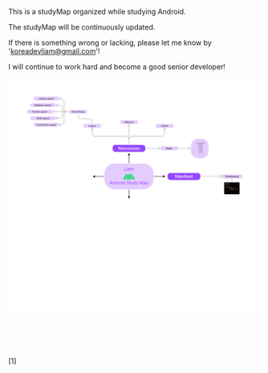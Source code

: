 This is a studyMap organized while studying Android.

The studyMap will be continuously updated.

If there is something wrong or lacking, please let me know by 'koreadevliam@gmail.com'!

I will continue to work hard and become a good senior developer!

![StudyMapPNG](./images/AndroidStudyMap.png)

<br/><br/><br/>

[1]
